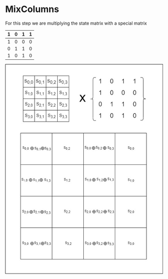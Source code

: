# MixColumns
For this step we are multiplying the state matrix with a special matrix

 | 1 | 0 | 1 | 1 |
 |---|---|---|---|
 | 1 | 0 | 0 | 0 |
 | 0 | 1 | 1 | 0 |
 | 1 | 0 | 1 | 0 |



![Flow diagram of mix column step](../images/mixedcolumnimage3.jpg)
